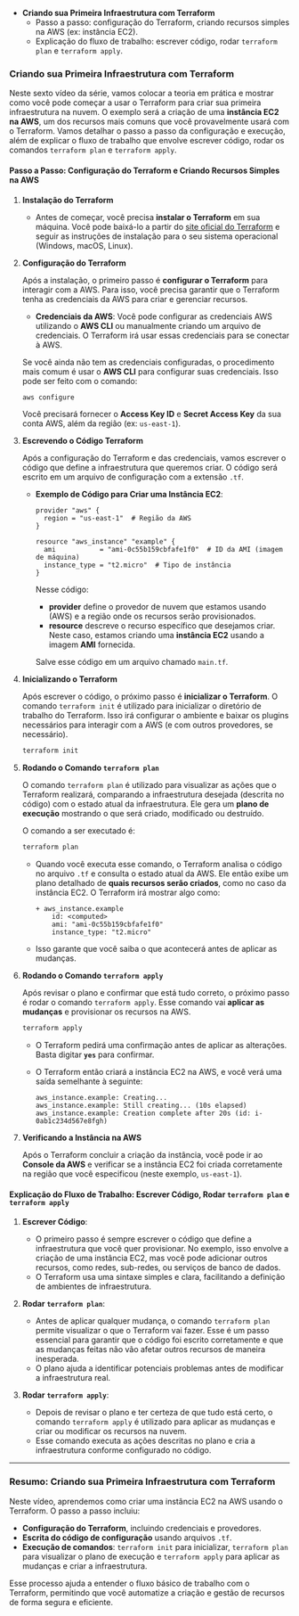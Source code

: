 - **Criando sua Primeira Infraestrutura com Terraform**
  - Passo a passo: configuração do Terraform, criando recursos simples na AWS (ex: instância EC2).
  - Explicação do fluxo de trabalho: escrever código, rodar `terraform plan` e `terraform apply`.

### **Criando sua Primeira Infraestrutura com Terraform**

Neste sexto vídeo da série, vamos colocar a teoria em prática e mostrar como você pode começar a usar o Terraform para criar sua primeira infraestrutura na nuvem. O exemplo será a criação de uma **instância EC2 na AWS**, um dos recursos mais comuns que você provavelmente usará com o Terraform. Vamos detalhar o passo a passo da configuração e execução, além de explicar o fluxo de trabalho que envolve escrever código, rodar os comandos `terraform plan` e `terraform apply`.

#### **Passo a Passo: Configuração do Terraform e Criando Recursos Simples na AWS**

1. **Instalação do Terraform**
   
   - Antes de começar, você precisa **instalar o Terraform** em sua máquina. Você pode baixá-lo a partir do [site oficial do Terraform](https://www.terraform.io/downloads.html) e seguir as instruções de instalação para o seu sistema operacional (Windows, macOS, Linux).
   
2. **Configuração do Terraform**
   
   Após a instalação, o primeiro passo é **configurar o Terraform** para interagir com a AWS. Para isso, você precisa garantir que o Terraform tenha as credenciais da AWS para criar e gerenciar recursos.
   
   - **Credenciais da AWS**: Você pode configurar as credenciais AWS utilizando o **AWS CLI** ou manualmente criando um arquivo de credenciais. O Terraform irá usar essas credenciais para se conectar à AWS.
   
   Se você ainda não tem as credenciais configuradas, o procedimento mais comum é usar o **AWS CLI** para configurar suas credenciais. Isso pode ser feito com o comando:
   ```bash
   aws configure
   ```
   Você precisará fornecer o **Access Key ID** e **Secret Access Key** da sua conta AWS, além da região (ex: `us-east-1`).

3. **Escrevendo o Código Terraform**
   
   Após a configuração do Terraform e das credenciais, vamos escrever o código que define a infraestrutura que queremos criar. O código será escrito em um arquivo de configuração com a extensão `.tf`.

   - **Exemplo de Código para Criar uma Instância EC2**:
     ```hcl
     provider "aws" {
       region = "us-east-1"  # Região da AWS
     }

     resource "aws_instance" "example" {
       ami           = "ami-0c55b159cbfafe1f0"  # ID da AMI (imagem de máquina)
       instance_type = "t2.micro"  # Tipo de instância
     }
     ```

     Nesse código:
     - **provider** define o provedor de nuvem que estamos usando (AWS) e a região onde os recursos serão provisionados.
     - **resource** descreve o recurso específico que desejamos criar. Neste caso, estamos criando uma **instância EC2** usando a imagem **AMI** fornecida.

     Salve esse código em um arquivo chamado `main.tf`.

4. **Inicializando o Terraform**

   Após escrever o código, o próximo passo é **inicializar o Terraform**. O comando `terraform init` é utilizado para inicializar o diretório de trabalho do Terraform. Isso irá configurar o ambiente e baixar os plugins necessários para interagir com a AWS (e com outros provedores, se necessário).

   ```bash
   terraform init
   ```

5. **Rodando o Comando `terraform plan`**

   O comando `terraform plan` é utilizado para visualizar as ações que o Terraform realizará, comparando a infraestrutura desejada (descrita no código) com o estado atual da infraestrutura. Ele gera um **plano de execução** mostrando o que será criado, modificado ou destruído.

   O comando a ser executado é:
   ```bash
   terraform plan
   ```

   - Quando você executa esse comando, o Terraform analisa o código no arquivo `.tf` e consulta o estado atual da AWS. Ele então exibe um plano detalhado de **quais recursos serão criados**, como no caso da instância EC2. O Terraform irá mostrar algo como:
     ```
     + aws_instance.example
         id: <computed>
         ami: "ami-0c55b159cbfafe1f0"
         instance_type: "t2.micro"
     ```

   - Isso garante que você saiba o que acontecerá antes de aplicar as mudanças.

6. **Rodando o Comando `terraform apply`**

   Após revisar o plano e confirmar que está tudo correto, o próximo passo é rodar o comando `terraform apply`. Esse comando vai **aplicar as mudanças** e provisionar os recursos na AWS.

   ```bash
   terraform apply
   ```

   - O Terraform pedirá uma confirmação antes de aplicar as alterações. Basta digitar **`yes`** para confirmar.

   - O Terraform então criará a instância EC2 na AWS, e você verá uma saída semelhante à seguinte:
     ```
     aws_instance.example: Creating...
     aws_instance.example: Still creating... (10s elapsed)
     aws_instance.example: Creation complete after 20s (id: i-0ab1c234d567e8fgh)
     ```

7. **Verificando a Instância na AWS**

   Após o Terraform concluir a criação da instância, você pode ir ao **Console da AWS** e verificar se a instância EC2 foi criada corretamente na região que você especificou (neste exemplo, `us-east-1`).

#### **Explicação do Fluxo de Trabalho: Escrever Código, Rodar `terraform plan` e `terraform apply`**

1. **Escrever Código**:
   - O primeiro passo é sempre escrever o código que define a infraestrutura que você quer provisionar. No exemplo, isso envolve a criação de uma instância EC2, mas você pode adicionar outros recursos, como redes, sub-redes, ou serviços de banco de dados.
   - O Terraform usa uma sintaxe simples e clara, facilitando a definição de ambientes de infraestrutura.

2. **Rodar `terraform plan`**:
   - Antes de aplicar qualquer mudança, o comando `terraform plan` permite visualizar o que o Terraform vai fazer. Esse é um passo essencial para garantir que o código foi escrito corretamente e que as mudanças feitas não vão afetar outros recursos de maneira inesperada.
   - O plano ajuda a identificar potenciais problemas antes de modificar a infraestrutura real.

3. **Rodar `terraform apply`**:
   - Depois de revisar o plano e ter certeza de que tudo está certo, o comando `terraform apply` é utilizado para aplicar as mudanças e criar ou modificar os recursos na nuvem.
   - Esse comando executa as ações descritas no plano e cria a infraestrutura conforme configurado no código.

---

### **Resumo: Criando sua Primeira Infraestrutura com Terraform**

Neste vídeo, aprendemos como criar uma instância EC2 na AWS usando o Terraform. O passo a passo incluiu:
- **Configuração do Terraform**, incluindo credenciais e provedores.
- **Escrita do código de configuração** usando arquivos `.tf`.
- **Execução de comandos**: `terraform init` para inicializar, `terraform plan` para visualizar o plano de execução e `terraform apply` para aplicar as mudanças e criar a infraestrutura.
  
Esse processo ajuda a entender o fluxo básico de trabalho com o Terraform, permitindo que você automatize a criação e gestão de recursos de forma segura e eficiente.